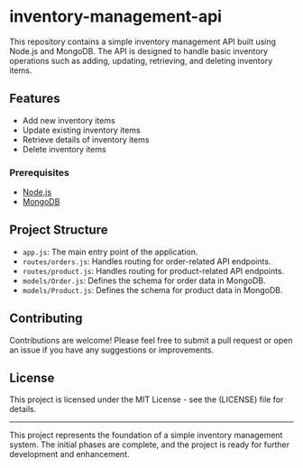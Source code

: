 # inventory-management-api

This repository contains a simple inventory management API built using Node.js and MongoDB. The API is designed to handle basic inventory operations such as adding, updating, retrieving, and deleting inventory items.

## Features

- Add new inventory items
- Update existing inventory items
- Retrieve details of inventory items
- Delete inventory items

### Prerequisites

- [Node.js](https://nodejs.org/)
- [MongoDB](https://www.mongodb.com/)

## Project Structure

- `app.js`: The main entry point of the application.
- `routes/orders.js`: Handles routing for order-related API endpoints.
- `routes/product.js`: Handles routing for product-related API endpoints.
- `models/Order.js`: Defines the schema for order data in MongoDB.
- `models/Product.js`: Defines the schema for product data in MongoDB.


## Contributing

Contributions are welcome! Please feel free to submit a pull request or open an issue if you have any suggestions or improvements.

## License

This project is licensed under the MIT License - see the (LICENSE) file for details.

---
This project represents the foundation of a simple inventory management system. The initial phases are complete, and the project is ready for further development and enhancement.
